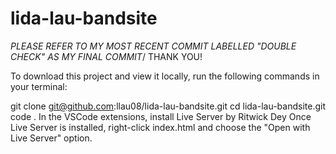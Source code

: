 # lida-lau-bandsite

*PLEASE REFER TO MY MOST RECENT COMMIT LABELLED "DOUBLE CHECK" AS MY FINAL COMMIT*/ THANK YOU!

To download this project and view it locally, run the following commands in your terminal:

git clone git@github.com:llau08/lida-lau-bandsite.git
cd lida-lau-bandsite.git
code .
In the VSCode extensions, install Live Server by Ritwick Dey
Once Live Server is installed, right-click index.html and choose the "Open with Live Server" option.
